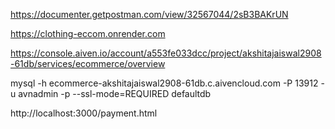 https://documenter.getpostman.com/view/32567044/2sB3BAKrUN


https://clothing-eccom.onrender.com


https://console.aiven.io/account/a553fe033dcc/project/akshitajaiswal2908-61db/services/ecommerce/overview

mysql -h ecommerce-akshitajaiswal2908-61db.c.aivencloud.com -P 13912 -u avnadmin -p --ssl-mode=REQUIRED defaultdb

http://localhost:3000/payment.html
